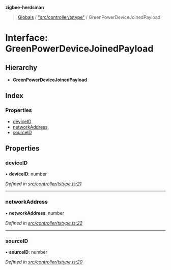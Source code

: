 **zigbee-herdsman**

> [Globals](../README.md) / ["src/controller/tstype"](../modules/_src_controller_tstype_.md) / GreenPowerDeviceJoinedPayload

# Interface: GreenPowerDeviceJoinedPayload

## Hierarchy

* **GreenPowerDeviceJoinedPayload**

## Index

### Properties

* [deviceID](_src_controller_tstype_.greenpowerdevicejoinedpayload.md#deviceid)
* [networkAddress](_src_controller_tstype_.greenpowerdevicejoinedpayload.md#networkaddress)
* [sourceID](_src_controller_tstype_.greenpowerdevicejoinedpayload.md#sourceid)

## Properties

### deviceID

•  **deviceID**: number

*Defined in [src/controller/tstype.ts:21](https://github.com/Koenkk/zigbee-herdsman/blob/master/src/src/controller/tstype.ts#L21)*

___

### networkAddress

•  **networkAddress**: number

*Defined in [src/controller/tstype.ts:22](https://github.com/Koenkk/zigbee-herdsman/blob/master/src/src/controller/tstype.ts#L22)*

___

### sourceID

•  **sourceID**: number

*Defined in [src/controller/tstype.ts:20](https://github.com/Koenkk/zigbee-herdsman/blob/master/src/src/controller/tstype.ts#L20)*
